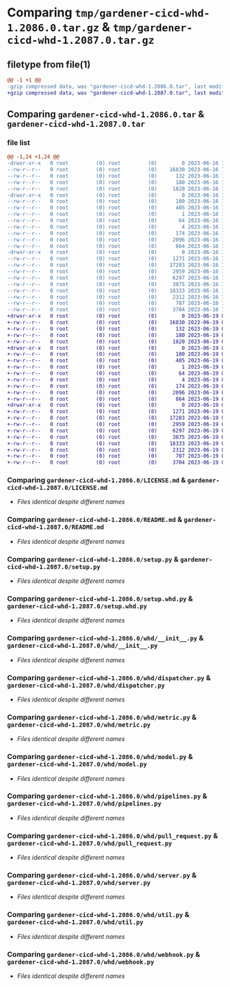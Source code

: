 # Comparing `tmp/gardener-cicd-whd-1.2086.0.tar.gz` & `tmp/gardener-cicd-whd-1.2087.0.tar.gz`

## filetype from file(1)

```diff
@@ -1 +1 @@
-gzip compressed data, was "gardener-cicd-whd-1.2086.0.tar", last modified: Fri Jun 16 11:46:56 2023, max compression
+gzip compressed data, was "gardener-cicd-whd-1.2087.0.tar", last modified: Mon Jun 19 09:02:31 2023, max compression
```

## Comparing `gardener-cicd-whd-1.2086.0.tar` & `gardener-cicd-whd-1.2087.0.tar`

### file list

```diff
@@ -1,24 +1,24 @@
-drwxr-xr-x   0 root         (0) root         (0)        0 2023-06-16 11:46:56.990282 gardener-cicd-whd-1.2086.0/
--rw-r--r--   0 root         (0) root         (0)    16830 2023-06-16 11:46:03.000000 gardener-cicd-whd-1.2086.0/LICENSE.md
--rw-r--r--   0 root         (0) root         (0)      132 2023-06-16 11:46:03.000000 gardener-cicd-whd-1.2086.0/NOTICE.md
--rw-r--r--   0 root         (0) root         (0)      180 2023-06-16 11:46:56.990282 gardener-cicd-whd-1.2086.0/PKG-INFO
--rw-r--r--   0 root         (0) root         (0)     1820 2023-06-16 11:46:03.000000 gardener-cicd-whd-1.2086.0/README.md
-drwxr-xr-x   0 root         (0) root         (0)        0 2023-06-16 11:46:56.986282 gardener-cicd-whd-1.2086.0/gardener_cicd_whd.egg-info/
--rw-r--r--   0 root         (0) root         (0)      180 2023-06-16 11:46:56.000000 gardener-cicd-whd-1.2086.0/gardener_cicd_whd.egg-info/PKG-INFO
--rw-r--r--   0 root         (0) root         (0)      405 2023-06-16 11:46:56.000000 gardener-cicd-whd-1.2086.0/gardener_cicd_whd.egg-info/SOURCES.txt
--rw-r--r--   0 root         (0) root         (0)        1 2023-06-16 11:46:56.000000 gardener-cicd-whd-1.2086.0/gardener_cicd_whd.egg-info/dependency_links.txt
--rw-r--r--   0 root         (0) root         (0)       64 2023-06-16 11:46:56.000000 gardener-cicd-whd-1.2086.0/gardener_cicd_whd.egg-info/requires.txt
--rw-r--r--   0 root         (0) root         (0)        4 2023-06-16 11:46:56.000000 gardener-cicd-whd-1.2086.0/gardener_cicd_whd.egg-info/top_level.txt
--rw-r--r--   0 root         (0) root         (0)      174 2023-06-16 11:46:56.990282 gardener-cicd-whd-1.2086.0/setup.cfg
--rw-r--r--   0 root         (0) root         (0)     2096 2023-06-16 11:46:03.000000 gardener-cicd-whd-1.2086.0/setup.py
--rw-r--r--   0 root         (0) root         (0)      864 2023-06-16 11:46:03.000000 gardener-cicd-whd-1.2086.0/setup.whd.py
-drwxr-xr-x   0 root         (0) root         (0)        0 2023-06-16 11:46:56.990282 gardener-cicd-whd-1.2086.0/whd/
--rw-r--r--   0 root         (0) root         (0)     1271 2023-06-16 11:46:03.000000 gardener-cicd-whd-1.2086.0/whd/__init__.py
--rw-r--r--   0 root         (0) root         (0)    17283 2023-06-16 11:46:03.000000 gardener-cicd-whd-1.2086.0/whd/dispatcher.py
--rw-r--r--   0 root         (0) root         (0)     2959 2023-06-16 11:46:03.000000 gardener-cicd-whd-1.2086.0/whd/metric.py
--rw-r--r--   0 root         (0) root         (0)     6297 2023-06-16 11:46:03.000000 gardener-cicd-whd-1.2086.0/whd/model.py
--rw-r--r--   0 root         (0) root         (0)     3875 2023-06-16 11:46:03.000000 gardener-cicd-whd-1.2086.0/whd/pipelines.py
--rw-r--r--   0 root         (0) root         (0)    18333 2023-06-16 11:46:03.000000 gardener-cicd-whd-1.2086.0/whd/pull_request.py
--rw-r--r--   0 root         (0) root         (0)     2312 2023-06-16 11:46:03.000000 gardener-cicd-whd-1.2086.0/whd/server.py
--rw-r--r--   0 root         (0) root         (0)      707 2023-06-16 11:46:03.000000 gardener-cicd-whd-1.2086.0/whd/util.py
--rw-r--r--   0 root         (0) root         (0)     3704 2023-06-16 11:46:03.000000 gardener-cicd-whd-1.2086.0/whd/webhook.py
+drwxr-xr-x   0 root         (0) root         (0)        0 2023-06-19 09:02:31.600901 gardener-cicd-whd-1.2087.0/
+-rw-r--r--   0 root         (0) root         (0)    16830 2023-06-19 09:01:34.000000 gardener-cicd-whd-1.2087.0/LICENSE.md
+-rw-r--r--   0 root         (0) root         (0)      132 2023-06-19 09:01:34.000000 gardener-cicd-whd-1.2087.0/NOTICE.md
+-rw-r--r--   0 root         (0) root         (0)      180 2023-06-19 09:02:31.600901 gardener-cicd-whd-1.2087.0/PKG-INFO
+-rw-r--r--   0 root         (0) root         (0)     1820 2023-06-19 09:01:34.000000 gardener-cicd-whd-1.2087.0/README.md
+drwxr-xr-x   0 root         (0) root         (0)        0 2023-06-19 09:02:31.596902 gardener-cicd-whd-1.2087.0/gardener_cicd_whd.egg-info/
+-rw-r--r--   0 root         (0) root         (0)      180 2023-06-19 09:02:31.000000 gardener-cicd-whd-1.2087.0/gardener_cicd_whd.egg-info/PKG-INFO
+-rw-r--r--   0 root         (0) root         (0)      405 2023-06-19 09:02:31.000000 gardener-cicd-whd-1.2087.0/gardener_cicd_whd.egg-info/SOURCES.txt
+-rw-r--r--   0 root         (0) root         (0)        1 2023-06-19 09:02:31.000000 gardener-cicd-whd-1.2087.0/gardener_cicd_whd.egg-info/dependency_links.txt
+-rw-r--r--   0 root         (0) root         (0)       64 2023-06-19 09:02:31.000000 gardener-cicd-whd-1.2087.0/gardener_cicd_whd.egg-info/requires.txt
+-rw-r--r--   0 root         (0) root         (0)        4 2023-06-19 09:02:31.000000 gardener-cicd-whd-1.2087.0/gardener_cicd_whd.egg-info/top_level.txt
+-rw-r--r--   0 root         (0) root         (0)      174 2023-06-19 09:02:31.600901 gardener-cicd-whd-1.2087.0/setup.cfg
+-rw-r--r--   0 root         (0) root         (0)     2096 2023-06-19 09:01:34.000000 gardener-cicd-whd-1.2087.0/setup.py
+-rw-r--r--   0 root         (0) root         (0)      864 2023-06-19 09:01:34.000000 gardener-cicd-whd-1.2087.0/setup.whd.py
+drwxr-xr-x   0 root         (0) root         (0)        0 2023-06-19 09:02:31.600901 gardener-cicd-whd-1.2087.0/whd/
+-rw-r--r--   0 root         (0) root         (0)     1271 2023-06-19 09:01:34.000000 gardener-cicd-whd-1.2087.0/whd/__init__.py
+-rw-r--r--   0 root         (0) root         (0)    17283 2023-06-19 09:01:34.000000 gardener-cicd-whd-1.2087.0/whd/dispatcher.py
+-rw-r--r--   0 root         (0) root         (0)     2959 2023-06-19 09:01:34.000000 gardener-cicd-whd-1.2087.0/whd/metric.py
+-rw-r--r--   0 root         (0) root         (0)     6297 2023-06-19 09:01:34.000000 gardener-cicd-whd-1.2087.0/whd/model.py
+-rw-r--r--   0 root         (0) root         (0)     3875 2023-06-19 09:01:34.000000 gardener-cicd-whd-1.2087.0/whd/pipelines.py
+-rw-r--r--   0 root         (0) root         (0)    18333 2023-06-19 09:01:34.000000 gardener-cicd-whd-1.2087.0/whd/pull_request.py
+-rw-r--r--   0 root         (0) root         (0)     2312 2023-06-19 09:01:34.000000 gardener-cicd-whd-1.2087.0/whd/server.py
+-rw-r--r--   0 root         (0) root         (0)      707 2023-06-19 09:01:34.000000 gardener-cicd-whd-1.2087.0/whd/util.py
+-rw-r--r--   0 root         (0) root         (0)     3704 2023-06-19 09:01:34.000000 gardener-cicd-whd-1.2087.0/whd/webhook.py
```

### Comparing `gardener-cicd-whd-1.2086.0/LICENSE.md` & `gardener-cicd-whd-1.2087.0/LICENSE.md`

 * *Files identical despite different names*

### Comparing `gardener-cicd-whd-1.2086.0/README.md` & `gardener-cicd-whd-1.2087.0/README.md`

 * *Files identical despite different names*

### Comparing `gardener-cicd-whd-1.2086.0/setup.py` & `gardener-cicd-whd-1.2087.0/setup.py`

 * *Files identical despite different names*

### Comparing `gardener-cicd-whd-1.2086.0/setup.whd.py` & `gardener-cicd-whd-1.2087.0/setup.whd.py`

 * *Files identical despite different names*

### Comparing `gardener-cicd-whd-1.2086.0/whd/__init__.py` & `gardener-cicd-whd-1.2087.0/whd/__init__.py`

 * *Files identical despite different names*

### Comparing `gardener-cicd-whd-1.2086.0/whd/dispatcher.py` & `gardener-cicd-whd-1.2087.0/whd/dispatcher.py`

 * *Files identical despite different names*

### Comparing `gardener-cicd-whd-1.2086.0/whd/metric.py` & `gardener-cicd-whd-1.2087.0/whd/metric.py`

 * *Files identical despite different names*

### Comparing `gardener-cicd-whd-1.2086.0/whd/model.py` & `gardener-cicd-whd-1.2087.0/whd/model.py`

 * *Files identical despite different names*

### Comparing `gardener-cicd-whd-1.2086.0/whd/pipelines.py` & `gardener-cicd-whd-1.2087.0/whd/pipelines.py`

 * *Files identical despite different names*

### Comparing `gardener-cicd-whd-1.2086.0/whd/pull_request.py` & `gardener-cicd-whd-1.2087.0/whd/pull_request.py`

 * *Files identical despite different names*

### Comparing `gardener-cicd-whd-1.2086.0/whd/server.py` & `gardener-cicd-whd-1.2087.0/whd/server.py`

 * *Files identical despite different names*

### Comparing `gardener-cicd-whd-1.2086.0/whd/util.py` & `gardener-cicd-whd-1.2087.0/whd/util.py`

 * *Files identical despite different names*

### Comparing `gardener-cicd-whd-1.2086.0/whd/webhook.py` & `gardener-cicd-whd-1.2087.0/whd/webhook.py`

 * *Files identical despite different names*

